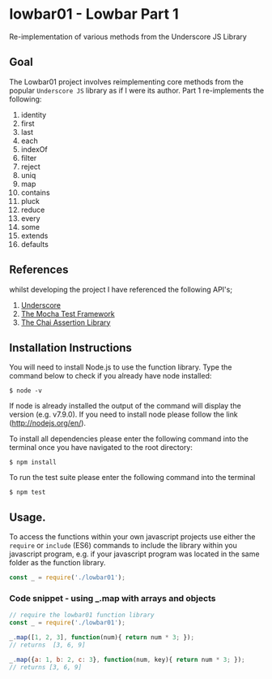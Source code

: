 # lowbar01 - Lowbar Part 1
Re-implementation of various methods from the Underscore JS Library 


## Goal

The Lowbar01 project involves reimplementing core methods from the popular `Underscore JS` library as if I were its author. Part 1 re-implements the following:

1. identity
2. first
3. last
4. each
5. indexOf
6. filter
7. reject
8. uniq
9. map
10. contains
11. pluck
12. reduce
13. every
14. some
15. extends
16. defaults


## References

whilst developing the project I have referenced the following API's;

1. [Underscore](http://underscorejs.org/)
2. [The Mocha Test Framework](https://mochajs.org/)
3. [The Chai Assertion Library](http://chaijs.com/)

## Installation Instructions

You will need to install Node.js to use the function library. Type the command below to check if you already have node installed:

`$ node -v`

If node is already installed the output of the command will display the version (e.g. v7.9.0). If you need to install node please follow the link (http://nodejs.org/en/).

To install all dependencies please enter the following command into the terminal once you have navigated to the root directory:

`$ npm install`

To run the test suite please enter the following command into the terminal

`$ npm test`

## Usage.

To access the functions within your own javascript projects use either the `require` or `include` (ES6) commands to include the library within you javascript program, e.g. if your javascript program was located in the same folder as the function library.

```javascript
const _ = require('./lowbar01');
```

### Code snippet - using _.map with arrays and objects

```javascript
// require the lowbar01 function library
const _ = require('./lowbar01');

_.map([1, 2, 3], function(num){ return num * 3; });
// returns  [3, 6, 9]

_.map({a: 1, b: 2, c: 3}, function(num, key){ return num * 3; });
// returns [3, 6, 9]

```
